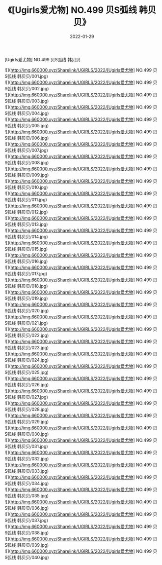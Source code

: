 ﻿---
layout: post
title:  《[Ugirls爱尤物] NO.499 贝S弧线 韩贝贝》
date:   2022-01-29
img: http://img.660000.xyz/Sharelink/UGIRLS/2022/[Ugirls爱尤物] NO.499 贝S弧线 韩贝贝/000.jpg
categories: [美女, 清纯, 唯美]
---

[Ugirls爱尤物] NO.499 贝S弧线 韩贝贝

 ![](http://img.660000.xyz/Sharelink/UGIRLS/2022/[Ugirls爱尤物] NO.499 贝S弧线 韩贝贝/001.jpg) <br>![](http://img.660000.xyz/Sharelink/UGIRLS/2022/[Ugirls爱尤物] NO.499 贝S弧线 韩贝贝/002.jpg) <br>![](http://img.660000.xyz/Sharelink/UGIRLS/2022/[Ugirls爱尤物] NO.499 贝S弧线 韩贝贝/003.jpg) <br>![](http://img.660000.xyz/Sharelink/UGIRLS/2022/[Ugirls爱尤物] NO.499 贝S弧线 韩贝贝/004.jpg) <br>![](http://img.660000.xyz/Sharelink/UGIRLS/2022/[Ugirls爱尤物] NO.499 贝S弧线 韩贝贝/005.jpg) <br>![](http://img.660000.xyz/Sharelink/UGIRLS/2022/[Ugirls爱尤物] NO.499 贝S弧线 韩贝贝/006.jpg) <br>![](http://img.660000.xyz/Sharelink/UGIRLS/2022/[Ugirls爱尤物] NO.499 贝S弧线 韩贝贝/007.jpg) <br>![](http://img.660000.xyz/Sharelink/UGIRLS/2022/[Ugirls爱尤物] NO.499 贝S弧线 韩贝贝/008.jpg) <br>![](http://img.660000.xyz/Sharelink/UGIRLS/2022/[Ugirls爱尤物] NO.499 贝S弧线 韩贝贝/009.jpg) <br>![](http://img.660000.xyz/Sharelink/UGIRLS/2022/[Ugirls爱尤物] NO.499 贝S弧线 韩贝贝/010.jpg) <br>![](http://img.660000.xyz/Sharelink/UGIRLS/2022/[Ugirls爱尤物] NO.499 贝S弧线 韩贝贝/011.jpg) <br>![](http://img.660000.xyz/Sharelink/UGIRLS/2022/[Ugirls爱尤物] NO.499 贝S弧线 韩贝贝/012.jpg) <br>![](http://img.660000.xyz/Sharelink/UGIRLS/2022/[Ugirls爱尤物] NO.499 贝S弧线 韩贝贝/013.jpg) <br>![](http://img.660000.xyz/Sharelink/UGIRLS/2022/[Ugirls爱尤物] NO.499 贝S弧线 韩贝贝/014.jpg) <br>![](http://img.660000.xyz/Sharelink/UGIRLS/2022/[Ugirls爱尤物] NO.499 贝S弧线 韩贝贝/015.jpg) <br>![](http://img.660000.xyz/Sharelink/UGIRLS/2022/[Ugirls爱尤物] NO.499 贝S弧线 韩贝贝/016.jpg) <br>![](http://img.660000.xyz/Sharelink/UGIRLS/2022/[Ugirls爱尤物] NO.499 贝S弧线 韩贝贝/017.jpg) <br>![](http://img.660000.xyz/Sharelink/UGIRLS/2022/[Ugirls爱尤物] NO.499 贝S弧线 韩贝贝/018.jpg) <br>![](http://img.660000.xyz/Sharelink/UGIRLS/2022/[Ugirls爱尤物] NO.499 贝S弧线 韩贝贝/019.jpg) <br>![](http://img.660000.xyz/Sharelink/UGIRLS/2022/[Ugirls爱尤物] NO.499 贝S弧线 韩贝贝/020.jpg) <br>![](http://img.660000.xyz/Sharelink/UGIRLS/2022/[Ugirls爱尤物] NO.499 贝S弧线 韩贝贝/021.jpg) <br>![](http://img.660000.xyz/Sharelink/UGIRLS/2022/[Ugirls爱尤物] NO.499 贝S弧线 韩贝贝/022.jpg) <br>![](http://img.660000.xyz/Sharelink/UGIRLS/2022/[Ugirls爱尤物] NO.499 贝S弧线 韩贝贝/023.jpg) <br>![](http://img.660000.xyz/Sharelink/UGIRLS/2022/[Ugirls爱尤物] NO.499 贝S弧线 韩贝贝/024.jpg) <br>![](http://img.660000.xyz/Sharelink/UGIRLS/2022/[Ugirls爱尤物] NO.499 贝S弧线 韩贝贝/025.jpg) <br>![](http://img.660000.xyz/Sharelink/UGIRLS/2022/[Ugirls爱尤物] NO.499 贝S弧线 韩贝贝/026.jpg) <br>![](http://img.660000.xyz/Sharelink/UGIRLS/2022/[Ugirls爱尤物] NO.499 贝S弧线 韩贝贝/027.jpg) <br>![](http://img.660000.xyz/Sharelink/UGIRLS/2022/[Ugirls爱尤物] NO.499 贝S弧线 韩贝贝/028.jpg) <br>![](http://img.660000.xyz/Sharelink/UGIRLS/2022/[Ugirls爱尤物] NO.499 贝S弧线 韩贝贝/029.jpg) <br>![](http://img.660000.xyz/Sharelink/UGIRLS/2022/[Ugirls爱尤物] NO.499 贝S弧线 韩贝贝/030.jpg) <br>![](http://img.660000.xyz/Sharelink/UGIRLS/2022/[Ugirls爱尤物] NO.499 贝S弧线 韩贝贝/031.jpg) <br>![](http://img.660000.xyz/Sharelink/UGIRLS/2022/[Ugirls爱尤物] NO.499 贝S弧线 韩贝贝/032.jpg) <br>![](http://img.660000.xyz/Sharelink/UGIRLS/2022/[Ugirls爱尤物] NO.499 贝S弧线 韩贝贝/033.jpg) <br>![](http://img.660000.xyz/Sharelink/UGIRLS/2022/[Ugirls爱尤物] NO.499 贝S弧线 韩贝贝/034.jpg) <br>![](http://img.660000.xyz/Sharelink/UGIRLS/2022/[Ugirls爱尤物] NO.499 贝S弧线 韩贝贝/035.jpg) <br>![](http://img.660000.xyz/Sharelink/UGIRLS/2022/[Ugirls爱尤物] NO.499 贝S弧线 韩贝贝/036.jpg) <br>![](http://img.660000.xyz/Sharelink/UGIRLS/2022/[Ugirls爱尤物] NO.499 贝S弧线 韩贝贝/037.jpg) <br>![](http://img.660000.xyz/Sharelink/UGIRLS/2022/[Ugirls爱尤物] NO.499 贝S弧线 韩贝贝/038.jpg) <br>![](http://img.660000.xyz/Sharelink/UGIRLS/2022/[Ugirls爱尤物] NO.499 贝S弧线 韩贝贝/039.jpg) <br>![](http://img.660000.xyz/Sharelink/UGIRLS/2022/[Ugirls爱尤物] NO.499 贝S弧线 韩贝贝/040.jpg) <br>